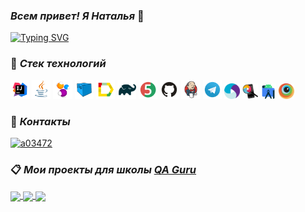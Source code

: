 ### ***Всем привет! Я Наталья*** 👋

[![Typing SVG](https://readme-typing-svg.herokuapp.com?color=D15892&lines=QA+engineer)](https://git.io/typing-svg)

### :wrench: ***Стек технологий***
<p>
  
[<img src="img/idea.svg" width="6%" title="IntelliJ IDEA">](https://www.jetbrains.com/idea/)
[<img src="img/java.svg" width="6%" title="Java">](https://www.java.com/ru/)
[<img width="6%" title="Selenide" src="img/selenide.svg">](https://ru.selenide.org/)
[<img width="6%" title="Selenoid" src="img/selenoid.svg">](https://aerokube.com/selenoid/latest/)
[<img width="6%" title="Allure Report" src="img/allureReport.svg">](https://allurereport.org/)
[<img width="6%" title="Gradle" src="img/gradle.svg">](https://gradle.org/)
[<img width="6%" title="JUnit5" src="img/junit5.svg">](https://junit.org/junit5/docs/current/user-guide/)
[<img width="6%" title="GitHub" src="img/github.svg">](https://github.com/)
[<img width="6%" title="Jenkins" src="img/jenkins.svg">](https://www.jenkins.io/)
[<img width="6%" title="Telegram" src="img/telegram.svg">](https://telegram.org/?1)
[<img width="5%" title="Appium" src="img/appium.png">](https://appium.io/docs/en/2.1/)
[<img src="img/appiuminspector.png" width="5%" title="Appium Inspector">](https://github.com/appium/appium-inspector)
[<img width="5%" title="Android Studio" src="img/androidstudio.png">](https://developer.android.com/studio)
[<img width="5%" title="BrowserStack" src="img/browserstack.png">](https://www.browserstack.com/)

</p>

### :iphone: ***Контакты***
[![a03472](https://img.shields.io/badge/Telegram-blue?style=plastic&logo=telegram&link=https://t.me/Gaechka58)](https://t.me/Gaechka58)

### :clipboard: ***Мои проекты для школы [QA Guru](https://qa.guru/)***
<a href="https://github.com/nice58/api_project">
  <img align="center" src="https://github-readme-stats.vercel.app/api/pin/?username=nice58&repo=api_project&theme=synthwave" />
</a> <a href="https://github.com/nice58/ui_project">
  <img align="center" src="https://github-readme-stats.vercel.app/api/pin/?username=nice58&repo=ui_project&theme=synthwave" />
</a> <a href="https://github.com/nice58/mobile_autotests_appium">
  <img align="center" src="https://github-readme-stats.vercel.app/api/pin/?username=nice58&repo=mobile_autotests_appium&theme=synthwave" />







